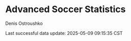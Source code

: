 # Advanced Soccer Statistics
Denis Ostroushko

<!-- gfm -->

Last successful data update: 2025-05-09 09:15:35 CST
